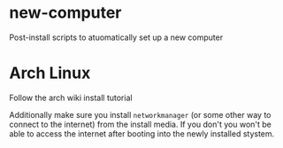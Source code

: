 # new-computer
Post-install scripts to atuomatically set up a new computer

# Arch Linux

Follow the arch wiki install tutorial

Additionally make sure you install `networkmanager` (or some other way to connect to the internet) from the install media. If you don't you won't be able to access the internet after booting into the newly installed stystem.
